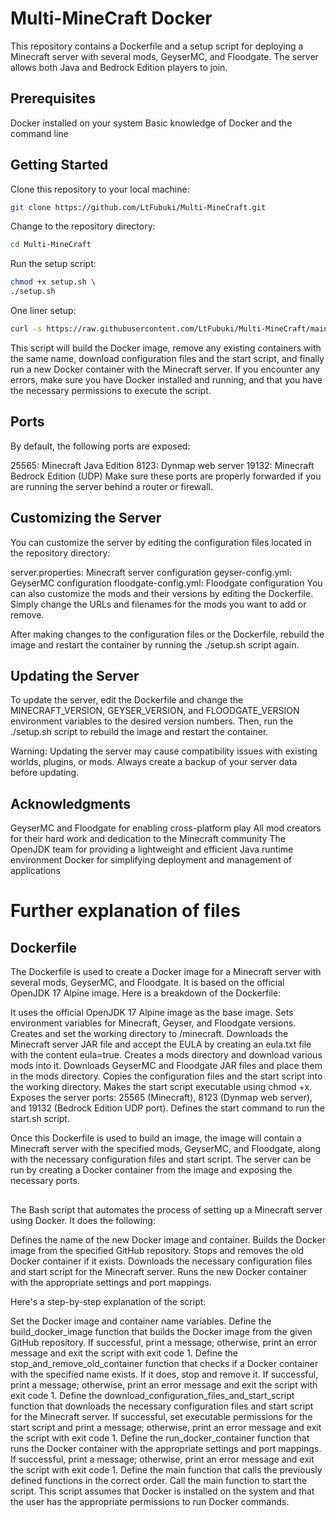 # Multi-MineCraft Docker

This repository contains a Dockerfile and a setup script for deploying a Minecraft server with several mods, GeyserMC, and Floodgate. The server allows both Java and Bedrock Edition players to join.

## Prerequisites

Docker installed on your system
Basic knowledge of Docker and the command line

## Getting Started

Clone this repository to your local machine:

```bash
git clone https://github.com/LtFubuki/Multi-MineCraft.git
```

Change to the repository directory:

```bash
cd Multi-MineCraft
```

Run the setup script:

```bash
chmod +x setup.sh \
./setup.sh
```

One liner setup:

```bash
curl -s https://raw.githubusercontent.com/LtFubuki/Multi-MineCraft/main/run.sh | bash
```


This script will build the Docker image, remove any existing containers with the same name, download configuration files and the start script, and finally run a new Docker container with the Minecraft server.
If you encounter any errors, make sure you have Docker installed and running, and that you have the necessary permissions to execute the script.


## Ports

By default, the following ports are exposed:

25565: Minecraft Java Edition
8123: Dynmap web server
19132: Minecraft Bedrock Edition (UDP)
Make sure these ports are properly forwarded if you are running the server behind a router or firewall.


## Customizing the Server

You can customize the server by editing the configuration files located in the repository directory:

server.properties: Minecraft server configuration
geyser-config.yml: GeyserMC configuration
floodgate-config.yml: Floodgate configuration
You can also customize the mods and their versions by editing the Dockerfile. Simply change the URLs and filenames for the mods you want to add or remove.

After making changes to the configuration files or the Dockerfile, rebuild the image and restart the container by running the ./setup.sh script again.


## Updating the Server

To update the server, edit the Dockerfile and change the MINECRAFT_VERSION, GEYSER_VERSION, and FLOODGATE_VERSION environment variables to the desired version numbers. Then, run the ./setup.sh script to rebuild the image and restart the container.

Warning: Updating the server may cause compatibility issues with existing worlds, plugins, or mods. Always create a backup of your server data before updating.


## Acknowledgments

GeyserMC and Floodgate for enabling cross-platform play
All mod creators for their hard work and dedication to the Minecraft community
The OpenJDK team for providing a lightweight and efficient Java runtime environment
Docker for simplifying deployment and management of applications


# Further explanation of files

## Dockerfile

The Dockerfile is used to create a Docker image for a Minecraft server with several mods, GeyserMC, and Floodgate. It is based on the official OpenJDK 17 Alpine image. Here is a breakdown of the Dockerfile:

It uses the official OpenJDK 17 Alpine image as the base image.
Sets environment variables for Minecraft, Geyser, and Floodgate versions.
Creates and set the working directory to /minecraft.
Downloads the Minecraft server JAR file and accept the EULA by creating an eula.txt file with the content eula=true.
Creates a mods directory and download various mods into it.
Downloads GeyserMC and Floodgate JAR files and place them in the mods directory.
Copies the configuration files and the start script into the working directory.
Makes the start script executable using chmod +x.
Exposes the server ports: 25565 (Minecraft), 8123 (Dynmap web server), and 19132 (Bedrock Edition UDP port).
Defines the start command to run the start.sh script.

Once this Dockerfile is used to build an image, the image will contain a Minecraft server with the specified mods, GeyserMC, and Floodgate, along with the necessary configuration files and start script. 
The server can be run by creating a Docker container from the image and exposing the necessary ports.


## 

The Bash script that automates the process of setting up a Minecraft server using Docker. It does the following:

Defines the name of the new Docker image and container.
Builds the Docker image from the specified GitHub repository.
Stops and removes the old Docker container if it exists.
Downloads the necessary configuration files and start script for the Minecraft server.
Runs the new Docker container with the appropriate settings and port mappings.

Here's a step-by-step explanation of the script:

Set the Docker image and container name variables.
Define the build_docker_image function that builds the Docker image from the given GitHub repository. If successful, print a message; otherwise, print an error message and exit the script with exit code 1.
Define the stop_and_remove_old_container function that checks if a Docker container with the specified name exists. If it does, stop and remove it. If successful, print a message; otherwise, print an error message and exit the script with exit code 1.
Define the download_configuration_files_and_start_script function that downloads the necessary configuration files and start script for the Minecraft server. If successful, set executable permissions for the start script and print a message; otherwise, print an error message and exit the script with exit code 1.
Define the run_docker_container function that runs the Docker container with the appropriate settings and port mappings. If successful, print a message; otherwise, print an error message and exit the script with exit code 1.
Define the main function that calls the previously defined functions in the correct order.
Call the main function to start the script.
This script assumes that Docker is installed on the system and that the user has the appropriate permissions to run Docker commands.





